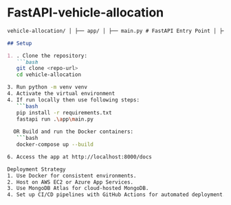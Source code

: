# FastAPI-vehicle-allocation

```markdown
vehicle-allocation/ │ ├── app/ │ ├── main.py # FastAPI Entry Point │ ├── models.py # MongoDB Models │ ├── crud.py # CRUD Logic │ ├── schemas.py # Pydantic Schemas │ ├── utils.py # Utility Functions (like caching) │ ├── db.py # MongoDB Connection Logic │ ├── tests/ # Unit and Integration Tests │ └── test_allocations.py ├── Dockerfile # Docker Configuration ├── docker-compose.yml # MongoDB with FastAPI ├── requirements.txt # Dependencies └── README.md # Setup Instructions

## Setup

1. . Clone the repository:
   ```bash
   git clone <repo-url>
   cd vehicle-allocation

3. Run python -m venv venv 
4. Activate the virtual environment
4. If run locally then use following steps:
   ```bash
   pip install -r requirements.txt
   fastapi run .\app\main.py
   
  OR Build and run the Docker containers:
   ```bash
   docker-compose up --build

6. Access the app at http://localhost:8000/docs

Deployment Strategy
1. Use Docker for consistent environments.
2. Host on AWS EC2 or Azure App Services.
3. Use MongoDB Atlas for cloud-hosted MongoDB.
4. Set up CI/CD pipelines with GitHub Actions for automated deployment.
